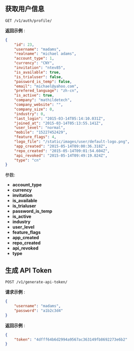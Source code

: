 ## 获取用户信息
`GET /v1/auth/profile/`

**返回示例** :
```json
{
    "id": 23,
    "username": "madams",
    "realname": "michael adams",
    "account_type": 1,
    "currency": "CNY",
    "invitation": "ntev85",
    "is_available": true,
    "is_trialuser": false,
    "password_is_temp": false,
    "email": "michael@yahoo.com",
    "prefered_language": "zh-cn",
    "is_active": true,
    "company": "mathildetech",
    "company_website": "",
    "company_size": 0,
    "industry": 0,
    "last_login": "2015-03-14T05:14:10.031Z",
    "joined_at": "2015-03-14T05:13:55.141Z",
    "user_level": "normal",
    "mobile": "15227452429",
    "feature_flags": 4,
    "logo_file": "/static/images/user/default-logo.png",
    "app_created": "2015-05-14T09:00:36.318Z",
    "repo_created": "2015-05-14T09:01:54.604Z",
    "api_revoked": "2015-05-14T09:49:19.824Z",
    "type": "cn"
}
```


参数:
- **account_type**
- **currency**
- **invitation**
- **is_available**
- **is_trialuser**
- **password_is_temp**
- **is_active**
- **industry**
- **user_level**
- **feature_flags**
- **app_created**
- **repo_created**
- **api_revoked**
- **type**



## 生成 API Token

`POST /v1/generate-api-token/`


**请求示例** :
```json
{
    "username": "madams",
    "password": "a1b2c3d4"
}
```

**返回示例** :
```json
{
    "token": "4dfff64b6d2994a9567ac363149fb8692273e6b2"
}​
```

